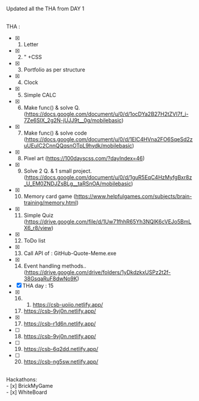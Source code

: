 Updated all the THA from DAY 1 <br><br>

THA : <br>
- [x] 1) Letter <br>
- [x] 2)    "      +CSS <br>
- [x] 3) Portfolio as per structure <br>
- [x] 4) Clock <br>
- [x] 5) Simple CALC <br>
- [x] 6) Make func() & solve Q.(https://docs.google.com/document/u/0/d/1ocDYa2B27H2tZVI7f_i-7Ze6SIX_2g2N-jUJJ9t__0g/mobilebasic) <br>
- [x] 7) Make func() & solve code (https://docs.google.com/document/u/0/d/1ElC4HVna2FO6SqeSd2zuUEuIC2CnnQQqsnOTpL9hydk/mobilebasic) <br>
- [x] 8) Pixel art (https://100dayscss.com/?dayIndex=46) <br>
- [x] 9) Solve 2 Q. & 1 small project.(https://docs.google.com/document/u/0/d/1guR5EqC4HzMyfgBxr8z_U_EM0ZNDJZsBLg__taRSnOA/mobilebasic) <br>
- [x] 10) Memory card game (https://www.helpfulgames.com/subjects/brain-training/memory.html) <br>
- [x] 11) Simple Quiz (https://drive.google.com/file/d/1Uw71fhhR65Yh3NQlK6cVEJo5BmLX6_r8/view) <br>
- [x] 12) ToDo list <br>
- [x] 13) Call API of : GitHub-Quote-Meme.exe
- [x] 14) Event handling methods.. (https://drive.google.com/drive/folders/1yDkdzkxUSPz2t2f-38GsqaRuF8dwNo9K)<br>
- [x] THA day : 15 <br>
- [x] 16) 1) https://csb-uoiio.netlify.app/ 
    2) https://csb-9vj0n.netlify.app/<br>
- [x] 17) https://csb-r1d6n.netlify.app/<br>
- [ ] 18) https://csb-9vj0n.netlify.app/<br>
- [ ] 19) https://csb-6q2dd.netlify.app/<br>
- [ ] 20) https://csb-ng5sw.netlify.app/<br>
<br>
Hackathons:<br>
- [x] BrickMyGame<br>
- [x] WhiteBoard<br>